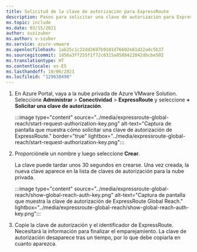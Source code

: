 ```yaml
---
title: Solicitud de la clave de autorización para ExpressRoute
description: Pasos para solicitar una clave de autorización para ExpressRoute.
ms.topic: include
ms.date: 03/15/2021
author: suzizuber
ms.author: v-szuber
ms.service: azure-vmware
ms.openlocfilehash: 1ab25c1c22dd2697b9101d76602e81d22adc5b37
ms.sourcegitcommit: 1d56a3ff255f1f72c6315a0588422842dbcbe502
ms.translationtype: HT
ms.contentlocale: es-ES
ms.lasthandoff: 10/06/2021
ms.locfileid: "129638490"
---
```

<!-- used in tutorial-expressroute-global-reach-private-cloud.md and create-ipsec-tunnel.md -->

1. En Azure Portal, vaya a la nube privada de Azure VMware Solution. Seleccione **Administrar** > **Conectividad** > **ExpressRoute** y seleccione **+ Solicitar una clave de autorización**.

   :::image type="content" source="../media/expressroute-global-reach/start-request-authorization-key.png" alt-text="Captura de pantalla que muestra cómo solicitar una clave de autorización de ExpressRoute." border="true" lightbox="../media/expressroute-global-reach/start-request-authorization-key.png":::

1. Proporciónele un nombre y luego seleccione **Crear**.

   La clave puede tardar unos 30 segundos en crearse. Una vez creada, la nueva clave aparece en la lista de claves de autorización para la nube privada.

   :::image type="content" source="../media/expressroute-global-reach/show-global-reach-auth-key.png" alt-text="Captura de pantalla que muestra la clave de autorización de ExpressRoute Global Reach." lightbox="../media/expressroute-global-reach/show-global-reach-auth-key.png":::
  
1. Copie la clave de autorización y el identificador de ExpressRoute. Necesitará la información para finalizar el emparejamiento. La clave de autorización desaparece tras un tiempo, por lo que debe copiarla en cuanto aparezca.


